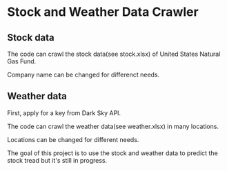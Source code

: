 # Stock and Weather Data Crawler
## Stock data
The code can crawl the stock data(see stock.xlsx) of United States Natural Gas Fund. 

Company name can be changed for differenct needs.
## Weather data
First, apply for a key from Dark Sky API.

The code can crawl the weather data(see weather.xlsx) in many locations. 

Locations can be changed for different needs.

The goal of this project is to use the stock and weather data to predict the stock tread but it's still in progress.
